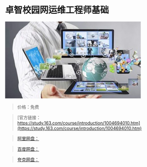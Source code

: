 # 卓智校园网运维工程师基础

![img](../../../assets/study163/free/DE4A664B693EF762A962466A46230F13.jpeg)

> 价格：免费

> [官方链接：https://study.163.com/course/introduction/1004694010.htm](https://study.163.com/course/introduction/1004694010.htm)

> [阿里网盘：]()

> [百度网盘：]()

> [夸克网盘：]()
